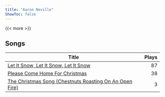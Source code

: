 ```yaml
---
title: "Aaron Neville"
ShowToc: false
---
```


{{< more >}}

## Songs
Title | Plays 
----- | -----: 
[Let It Snow, Let It Snow, Let It Snow](/songs/let-it-snow-let-it-snow-let-it-snow) | 87
[Please Come Home For Christmas](/songs/please-come-home-for-christmas) | 38
[The Christmas Song (Chestnuts Roasting On An Open Fire)](/songs/the-christmas-song-chestnuts-roasting-on-an-open-fire) | 3

